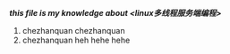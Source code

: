 ___this file is my knowledge about <linux多线程服务端编程>___

1. chezhanquan
   chezhanquan
2. chezhanquan
       heh
       hehe
       hehe
    

